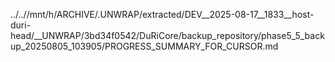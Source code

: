 ../..//mnt/h/ARCHIVE/.UNWRAP/extracted/DEV__2025-08-17__1833__host-duri-head/__UNWRAP/3bd34f0542/DuRiCore/backup_repository/phase5_5_backup_20250805_103905/PROGRESS_SUMMARY_FOR_CURSOR.md